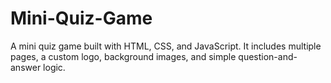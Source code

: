 # Mini-Quiz-Game
A mini quiz game built with HTML, CSS, and JavaScript. It includes multiple pages, a custom logo, background images, and simple question-and-answer logic.
